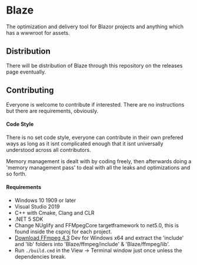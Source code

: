 # Blaze
The optimization and delivery tool for Blazor projects and anything which has a wwwroot for assets.
## Distribution
There will be distribution of Blaze through this repository on the releases page eventually.
## Contributing
Everyone is welcome to contribute if interested. There are no instructions but there are requirements, obviously.
#### Code Style
There is no set code style, everyone can contribute in their own prefered ways as long as it isnt complicated enough that it isnt universally understood across all contributors.

Memory management is dealt with by coding freely, then afterwards doing a 'memory management pass' to deal with all the leaks and optimizations and so forth.
#### Requirements
- Windows 10 1909 or later
- Visual Studio 2019
- C++ with Cmake, Clang and CLR
- .NET 5 SDK
- Change NUglify and FFMpegCore targetframework to net5.0, this is found inside the csproj for each project.
- [Download FFmpeg 4.3](https://ffmpeg.zeranoe.com/builds/) Dev for Windows x64 and extract the 'include' and 'lib' folders into 'Blaze/ffmpeg/include' & 'Blaze/ffmpeg/lib'.
- Run ```./build.cmd``` in the View -> Terminal window just once unless the dependencies break.
